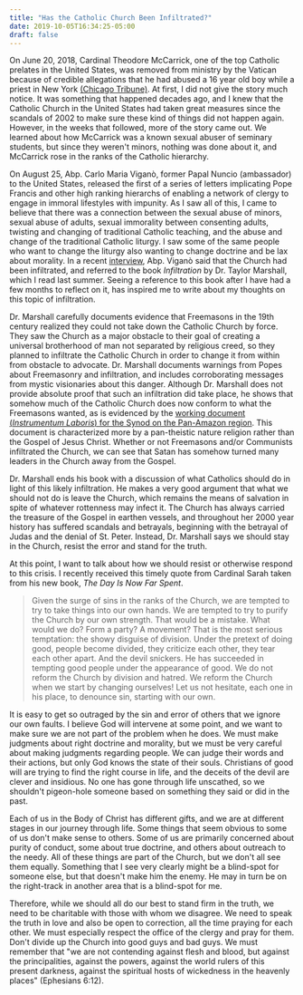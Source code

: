 ```yaml
---
title: "Has the Catholic Church Been Infiltrated?"
date: 2019-10-05T16:34:25-05:00
draft: false
---
```


On June 20, 2018, Cardinal Theodore McCarrick, one of the top Catholic prelates in the United States, was removed from ministry by the Vatican because of credible allegations that he had abused a 16 year old boy while a priest in New York [(Chicago Tribune)](https://www.chicagotribune.com/nation-world/ct-cardinal-theodore-mccarrick-sex-abuse-20180620-story.html). At first, I did not give the story much notice. It was something that happened decades ago, and I knew that the Catholic Church in the United States had taken great measures since the scandals of 2002 to make sure these kind of things did not happen again. However, in the weeks that followed, more of the story came out. We learned about how McCarrick was a known sexual abuser of seminary students, but since they weren't minors, nothing was done about it, and McCarrick rose in the ranks of the Catholic hierarchy.

On August 25, Abp. Carlo Maria Viganò, former Papal Nuncio (ambassador) to the United States, released the first of a series of letters implicating Pope Francis and other high ranking hierarchs of enabling a network of clergy to engage in immoral lifestyles with impunity. As I saw all of this, I came to believe that there was a connection between the sexual abuse of minors, sexual abuse of adults, sexual immorality between consenting adults, twisting and changing of traditional Catholic teaching, and the abuse and change of the traditional Catholic liturgy. I saw some of the same people who want to change the liturgy also wanting to change doctrine and be lax about morality. In a recent [interview](https://www.lifesitenews.com/news/archbishop-vigano-we-are-witnessing-creation-of-a-new-church), Abp. Viganò said that the Church had been infiltrated, and referred to the book *Infiltration* by Dr. Taylor Marshall, which I read last summer. Seeing a reference to this book after I have had a few months to reflect on it, has inspired me to write about my thoughts on this topic of infiltration.

Dr. Marshall carefully documents evidence that Freemasons in the 19th century realized they could not take down the Catholic Church by force. They saw the Church as a major obstacle to their goal of creating a universal brotherhood of man not separated by religious creed, so they planned to infiltrate the Catholic Church in order to change it from within from obstacle to advocate. Dr. Marshall documents warnings from Popes about Freemasonry and infiltration, and includes corroborating messages from mystic visionaries about this danger. Although Dr. Marshall does not provide absolute proof that such an infiltration did take place, he shows that somehow much of the Catholic Church does now conform to what the Freemasons wanted, as is evidenced by the [working document (*Instrumentum Laboris*) for the Synod on the Pan-Amazon region](https://www.sinodoamazonico.va/content/sinodoamazonico/en/documents/pan-amazon-synod--the-working-document-for-the-synod-of-bishops.html). This document is characterized more by a pan-theistic nature religion rather than  the Gospel of Jesus Christ. Whether or not Freemasons and/or Communists infiltrated the Church, we can see that Satan has somehow turned many leaders in the Church away from the Gospel.

Dr. Marshall ends his book with a discussion of what Catholics should do in light of this likely infiltration. He makes a very good argument that what we should not do is leave the Church, which remains the means of salvation in spite of whatever rottenness may infect it. The Church has always carried the treasure of the Gospel in earthen vessels, and throughout her 2000 year history has suffered scandals and betrayals, beginning with the betrayal of Judas and the denial of St. Peter. Instead, Dr. Marshall says we should stay in the Church, resist the error and stand for the truth.

At this point, I want to talk about how we should resist or otherwise respond to this crisis. I recently received this timely quote from Cardinal Sarah taken from his new book, *The Day Is Now Far Spent*.

> Given the surge of sins in the ranks of the Church, we are tempted to try to take things into our own hands. We are tempted to try to purify the Church by our own strength. That would be a mistake. What would we do? Form a party? A movement? That is the most serious temptation: the showy disguise of division. Under the pretext of doing good, people become divided, they criticize each other, they tear each other apart. And the devil snickers. He has succeeded in tempting good people under the appearance of good. We do not reform the Church by division and hatred. We reform the Church when we start by changing ourselves! Let us not hesitate, each one in his place, to denounce sin, starting with our own.

It is easy to get so outraged by the sin and error of others that we ignore our own faults. I believe God will intervene at some point, and we want to make sure we are not part of the problem when he does. We must make judgments about right doctrine and morality, but we must be very careful about making judgments regarding people. We can judge their words and their actions, but only God knows the state of their souls. Christians of good will are trying to find the right course in life, and the deceits of the devil are clever and insidious. No one has gone through life unscathed, so we shouldn't pigeon-hole someone based on something they said or did in the past.

Each of us in the Body of Christ has different gifts, and we are at different stages in our journey through life. Some things that seem obvious to some of us don't make sense to others. Some of us are primarily concerned about purity of conduct, some about true doctrine, and others about outreach to the needy. All of these things are part of the Church, but we don't all see them equally. Something that I see very clearly might be a blind-spot for someone else, but that doesn't make him the enemy. He may in turn be on the right-track in another area that is a blind-spot for me.

Therefore, while we should all do our best to stand firm in the truth, we need to be charitable with those with whom we disagree. We need to speak the truth in love and also be open to correction, all the time praying for each other. We must especially respect the office of the clergy and pray for them. Don't divide up the Church into good guys and bad guys. We must remember that "we are not contending against flesh and blood, but against the principalities, against the powers, against the world rulers of this present darkness, against the spiritual hosts of wickedness in the heavenly places" (Ephesians 6:12). 
